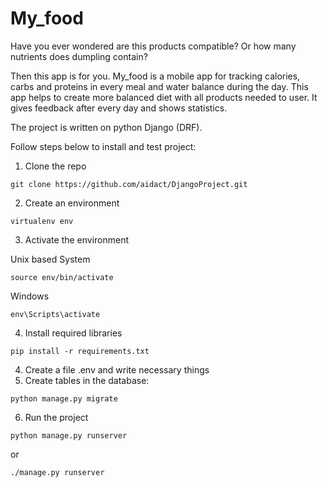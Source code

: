# My_food

Have you ever wondered are this products compatible? Or how many nutrients does dumpling contain? 

Then this app is for you. My_food is a mobile app for tracking calories, carbs and proteins in every meal and water balance during the day. This app helps to create more balanced diet with all products needed to user. It gives feedback after every day and shows statistics. 

The project is written on python Django (DRF). 

Follow steps below to install and test project:
1. Clone the repo
```
git clone https://github.com/aidact/DjangoProject.git
```
2. Create an environment
```
virtualenv env
```
3. Activate the environment

Unix based System
```
source env/bin/activate
```
Windows
```
env\Scripts\activate
```
4. Install required libraries
```
pip install -r requirements.txt
```
4. Create a file .env and write necessary things 
5. Create tables in the database:
```
python manage.py migrate
```
6. Run the project
```
python manage.py runserver
```
or 
```
./manage.py runserver
```
